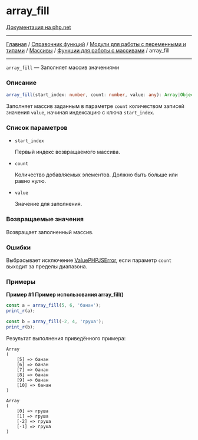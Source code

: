 # array_fill

[Документация на php.net](https://www.php.net/manual/ru/function.array-fill.php)

---

[Главная](../../../../../README.md) / [Справочник функций](../../../../funcref.md) /
[Модули для работы с переменными и типами](../../../vartype.md) / [Массивы](../../array.md) /
[Функции для работы с массивами](../func.md) / array_fill

---

`array_fill` — Заполняет массив значениями

### Описание

```ts
array_fill(start_index: number, count: number, value: any): Array|Object
```

Заполняет массив заданным в параметре `count` количеством записей значения `value`, начиная
индексацию с ключа `start_index`.

### Список параметров

-   `start_index`

    Первый индекс возвращаемого массива.

-   `count`

    Количество добавляемых элементов. Должно быть больше или равно нулю.

-   `value`

    Значение для заполнения.

### Возвращаемые значения

Возвращает заполненный массив.

### Ошибки

Выбрасывает исключение [ValuePHPJSError](../../../../langref/exceptions/ValuePHPJSError.md), если
параметр `count` выходит за пределы диапазона.

### Примеры

**Пример #1 Пример использования array_fill()**

```js
const a = array_fill(5, 6, 'банан');
print_r(a);

const b = array_fill(-2, 4, 'груша');
print_r(b);
```

Результат выполнения приведённого примера:

    Array
    (
        [5] => банан
        [6] => банан
        [7] => банан
        [8] => банан
        [9] => банан
        [10] => банан
    )

    Array
    (
        [0] => груша
        [1] => груша
        [-2] => груша
        [-1] => груша
    )
